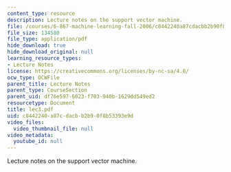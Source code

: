 ```yaml
---
content_type: resource
description: Lecture notes on the support vector machine.
file: /courses/6-867-machine-learning-fall-2006/c8442240a87cdacbb2b90f8b53393e9d_lec3.pdf
file_size: 134580
file_type: application/pdf
hide_download: true
hide_download_original: null
learning_resource_types:
- Lecture Notes
license: https://creativecommons.org/licenses/by-nc-sa/4.0/
ocw_type: OCWFile
parent_title: Lecture Notes
parent_type: CourseSection
parent_uid: df76e597-6023-f703-940b-1629dd549ed2
resourcetype: Document
title: lec3.pdf
uid: c8442240-a87c-dacb-b2b9-0f8b53393e9d
video_files:
  video_thumbnail_file: null
video_metadata:
  youtube_id: null
---
```

Lecture notes on the support vector machine.